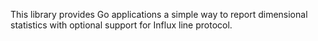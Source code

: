 This library provides Go applications a simple way to report dimensional statistics with optional support for Influx line protocol.

